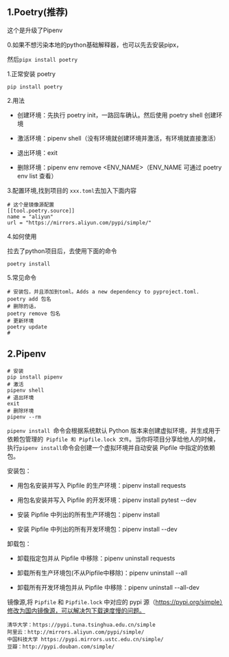 ## 1.Poetry(推荐)

这个是升级了Pipenv

0.如果不想污染本地的python基础解释器，也可以先去安装pipx，

然后`pipx install poetry`

1.正常安装 poetry

```
pip install poetry
```

2.用法

- 创建环境：先执行 poetry init，一路回车确认。然后使用 poetry shell 创建环境

- 激活环境：pipenv shell（没有环境就创建环境并激活，有环境就直接激活）

- 退出环境：exit

- 删除环境：pipenv env remove <ENV_NAME>（ENV_NAME 可通过 poetry env list 查看）

3.配置环境,找到项目的 `xxx.toml`去加入下面内容

```
# 这个是镜像源配置
[[tool.poetry.source]]
name = "aliyun"
url = "https://mirrors.aliyun.com/pypi/simple/"
```

4.如何使用

拉去了python项目后，去使用下面的命令

```
poetry install 
```

5.常见命令

```poetry
# 安装包，并且添加到toml。Adds a new dependency to pyproject.toml.
poetry add 包名
# 删除的话，
poetry remove 包名
# 更新环境
poetry update
# 
```



## 2.Pipenv

```
# 安装
pip install pipenv
# 激活
pipenv shell
# 退出环境
exit
# 删除环境
pipenv --rm
```

`pipenv install `命令会根据系统默认 Python 版本来创建虚拟环境，并生成用于依赖包管理的` Pipfile 和 Pipfile.lock 文件`。当你将项目分享给他人的时候，执行` pipenv install `命令会创建一个虚拟环境并自动安装 Pipfile 中指定的依赖包。

安装包：

- 用包名安装并写入 Pipfile 的生产环境：pipenv install requests

- 用包名安装并写入 Pipfile 的开发环境：pipenv install pytest --dev

- 安装 Pipfile 中列出的所有生产环境包：pipenv install

- 安装 Pipfile 中列出的所有开发环境包：pipenv install --dev

卸载包：

- 卸载指定包并从 Pipfile 中移除：pipenv uninstall requests

- 卸载所有生产环境包(不从Pipfile中移除)：pipenv uninstall --all

- 卸载所有开发环境包并从 Pipfile 中移除：pipenv uninstall --all-dev

镜像源,将 `Pipfile` 和 `Pipfile.lock` 中对应的 pypi 源（https://pypi.org/simple）修改为国内镜像源，可以解决包下载速度慢的问题。

```
清华大学：https://pypi.tuna.tsinghua.edu.cn/simple
阿里云：http://mirrors.aliyun.com/pypi/simple/
中国科技大学 https://pypi.mirrors.ustc.edu.cn/simple/
豆瓣：http://pypi.douban.com/simple/
```
